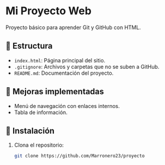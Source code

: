 # Mi Proyecto Web

Proyecto básico para aprender Git y GitHub con HTML.

## 📁 Estructura
- `index.html`: Página principal del sitio.
- `.gitignore`: Archivos y carpetas que no se suben a GitHub.
- `README.md`: Documentación del proyecto.

## 🚀 Mejoras implementadas
- Menú de navegación con enlaces internos.
- Tabla de información.

## 🧩 Instalación
1. Clona el repositorio:
   ```bash
   git clone https://github.com/Marronero23/proyecto
